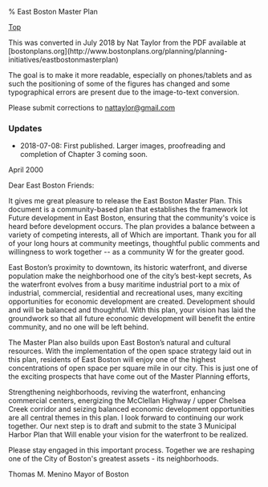 % East Boston Master Plan

<a href="#" id="top">Top</a>

<div class="note">
This was converted in July 2018 by Nat Taylor from the PDF available at [bostonplans.org](http://www.bostonplans.org/planning/planning-initiatives/eastbostonmasterplan)

The goal is to make it more readable, especially on phones/tablets and as such the positioning of some of the figures has changed and some typographical errors are present due to the image-to-text conversion.

Please submit corrections to [nattaylor@gmail.com](mailto:nattaylor@gmail.com)

<h3>Updates</h3>
<ul>
	<li>2018-07-08: First published.  Larger images, proofreading and completion of Chapter 3 coming soon.</li>
</ul>
</div>

April 2000

Dear East Boston Friends:

It gives me great pleasure to release the East Boston Master Plan. This document is a community-based plan that establishes the framework lot Future development in East Boston, ensuring that the community's voice is heard before development occurs. The plan provides a balance between a variety of competing interests, all of Which are important. Thank you for all of your long hours at community meetings, thoughtful public comments and willingness to work together -- as a community W for the greater good.

East Boston’s proximity to downtown, its historic waterfront, and diverse population make the neighborhood one of the city’s best-kept secrets, As the waterfront evolves from a busy maritime industrial port to a mix of industrial, commercial, residential and recreational uses, many exciting opportunities for economic development are created. Development should and will be balanced and thoughtful. With this plan, your vision has laid the groundwork so that all future economic development will benefit the entire community, and no one will be left behind.

The Master Plan also builds upon East Boston’s natural and cultural resources. With the implementation of the open space strategy laid out in this plan, residents of East Boston will enjoy one of the highest concentrations of open space per square mile in our city. This is just one of the exciting prospects that have come out of the Master Planning efforts,

Strengthening neighborhoods, reviving the waterfront, enhancing commercial centers, energizing the McClellan Highway / upper Chelsea Creek corridor and seizing balanced economic development opportunities are all central themes in this plan. l look forward to continuing our work together. Our next step is to draft and submit to the state 3 Municipal Harbor Plan that Will enable your vision for the waterfront to be realized.

Please stay engaged in this important process. Together we are reshaping one of the City of Boston's greatest assets - its neighborhoods.

Thomas M. Menino
Mayor of Boston
